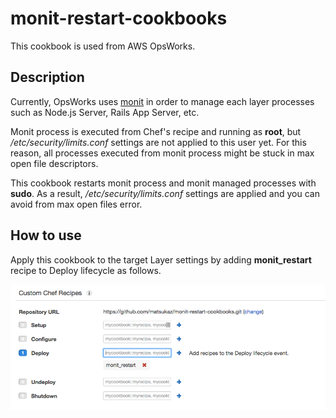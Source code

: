# monit-restart-cookbooks

This cookbook is used from AWS OpsWorks.


## Description

Currently, OpsWorks uses [monit](http://mmonit.com/monit/) in order to manage each layer processes such as Node.js Server, Rails App Server, etc.

Monit process is executed from Chef's recipe and running as **root**, but */etc/security/limits.conf* settings are not applied to this user yet.
For this reason, all processes executed from monit process might be stuck in max open file descriptors.

This cookbook restarts monit process and monit managed processes with **sudo**.
As a result, */etc/security/limits.conf* settings are applied and you can avoid from max open files error.

## How to use

Apply this cookbook to the target Layer settings by adding **monit_restart** recipe to Deploy lifecycle as follows.

![Layer settings](https://github.com/matsukaz/monit-restart-cookbooks/blob/master/layer_settings.png)
